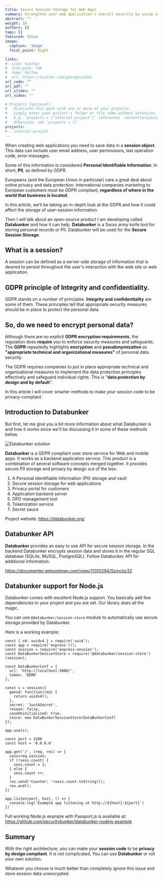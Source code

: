 ```yaml
---
title: Secure Session Storage for Web Apps
summary: Strengthen your web application's overall security by using secure sessions stored in Databunker.
abstract: ""
weight: 50
authors: []
tags: []
featured: false
image:
  caption: 'Image'
  focal_point: Right

links:
#- icon: twitter
#  icon_pack: fab
#  name: Follow
#  url: https://twitter.com/georgecushen
url_code: ""
url_pdf: ""
url_slides: ""
url_video: ""

# Projects (optional).
#   Associate this post with one or more of your projects.
#   Simply enter your project's folder or file name without extension.
#   E.g. `projects = ["internal-project"]` references `content/project/deep-learning/index.md`.
#   Otherwise, set `projects = []`.
projects:
# - internal-project
---
```


When creating web applications you need to save data in a **session object**. This data can include user email address, user permissions, last operation code, error messages.

Some of this information is considered **Personal Identifiable Information**. In short, **PII**, as defined by GDPR.

Europeans (and the European Union in particular) care a great deal about online privacy and data protection. International companies marketing to European customers must be GDPR compliant, **regardless of where in the world that business is located**.

In this article, we’ll be taking an in-depth look at the GDPR and how it could affect the storage of user-session information.

Then I will talk about an open-source product I am developing called **Databunker** and how it can help. **Databunker** is a Swiss army knife tool for storing personal records or PII. Databunker will be used for the **Secure Session Storage**.

## What is a session?
A session can be defined as a server-side storage of information that is desired to persist throughout the user's interaction with the web site or web application. 

## GDPR principle of Integrity and confidentiality.
GDPR stands on a number of principles. **Integrity and confidentiality** are some of them. These principles tell that appropriate security measures should be in place to protect the personal data.

## So, do we need to encrypt personal data?
Although there are no explicit **GDPR encryption requirements**, the regulation does **require** you to enforce security measures and safeguards. The **GDPR** repeatedly highlights **encryption** and **pseudonymization** as **"appropriate technical and organizational measures"** of personal data security.

The GDPR requires companies to put in place appropriate technical and organisational measures to implement the data protection principles effectively and safeguard individual rights. This is "**data protection by design and by default**".

In this article I will cover smarter methods to make your session code to be privacy-compliant.

## Introduction to Databunker

But first, let me give you a bit more information about what Databunker is and how it works since we'll be discussing it in some of these methods below.

![Databunker solution](/doc/architecture/databunker-solution.png)

**Databunker** is a GDPR compliant user store service for Web and mobile apps. It works as a backend application service. This product is a combination of several software concepts merged together. It provides secure PII storage and privacy by design out of the box:

1. A Personal Identifiable Information (PII) storage and vault
1. Secure session storage for web applications
1. Privacy portal for customers
1. Application backend server
1. DPO management tool
1. Tokenization service
1. Secret sauce

Project website: https://databunker.org/

## Databunker API

**Databunker** provides an easy to use API for secure session storage. In the backend Databunker encrypts session data and stores it in the regular SQL database (SQLite, MySQL, PostgreSQL). Follow Databunker API for additional information:

https://documenter.getpostman.com/view/11310294/Szmcbz32

## Databunker support for Node.js

Databunker comes with excellent Node.js support. You basically add few dependencies to your project and you are set. Our library does all the magic.

You can use ``@databunker/session-store`` module to automatically use secure storage provided by Databunker.


Here is a working example:

```
const { v4: uuidv4 } = require('uuid');
const app = require('express')();
const session = require('express-session');
const DataBunkerSessionStore = require('@databunker/session-store')(session);

const DataBunkerConf = {
  url: 'http://localhost:3000/',
  token: 'DEMO'
};

const s = session({
  genid: function(req) {
    return uuidv4();
  },
  secret: 'JustASecret',
  resave: false,
  saveUninitialized: true,
  store: new DataBunkerSessionStore(DataBunkerConf)
});

app.use(s);

const port = 3200
const host = '0.0.0.0'

app.get('/', (req, res) => {
  sess=req.session;
  if (!sess.count) {
    sess.count = 1;
  } else {
    sess.count ++;
  }
  res.send('Counter: '+sess.count.toString());
  res.end();
})

app.listen(port, host, () => {
  console.log(`Example app listening at http://${host}:${port}`)
})
```

Full working Node.js example with Passport.js is available at: https://github.com/securitybunker/databunker-nodejs-example

## Summary
With the right architecture, you can make your **session code** to be **privacy by design compliant**. It is not complicated. You can use **Databunker** or roll your own solution.

Whatever you choose is much better than completely ignore this issue and store session data unencrypted.
